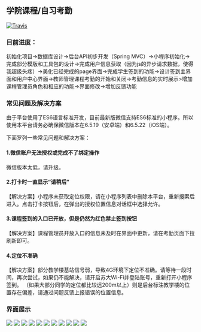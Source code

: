 ## 学院课程/自习考勤

[![Travis](https://img.shields.io/travis/rust-lang/rust.svg)]()

### 目前进度：
初始化项目->数据库设计->后台API初步开发（Spring MVC）->小程序初始化->完成部分模版和工具包的设计->完成用户信息获取（因为js的异步请求数据，使得我超级头疼）->美化已经完成的page界面->完成学生签到的功能->设计签到主界面和用户中心界面->教师管理课程考勤的开始和关闭->考勤信息的实时展示>增加课程管理员角色和相应的功能->界面修改->增加反馈功能

### 常见问题及解决方案

由于平台使用了ES6语言标准开发，目前最新版微信支持ES6标准的小程序。所以使用本平台请务必确保微信版本在6.5.19（安卓端）和6.5.22（iOS端）。

下面罗列一些常见问题和解决方案：

#### 1.微信账户无法授权或完成不了绑定操作

微信版本太低，请升级。


#### 2.打卡时一直显示“请稍后”

【解决方案】小程序未获取定位权限，请在小程序列表中删除本平台，重新搜索后进入。点击打卡按钮后，在弹出的授权位置信息对话框中选择允许。

#### 3.课程签到的入口已开放，但是仍然为红色禁止签到按钮

【解决方案】课程管理员开放入口的信息未及时在界面中更新，请在考勤页面下拉刷新即可。


#### 4.定位不准确

【解决方案】部分教学楼基站信号弱，导致4G环境下定位不准确。请等待一段时间，再次尝试，如果仍不能解决，请开启苏大Wi-Fi并登陆账号，重新打开小程序签到。
（如果大部分同学的定位都比较远200m以上）则是后台标注教学楼的位置存在偏差，请通过问题反馈上报错误的位置信息。


### 界面展示
![](/demo/scanQR.jpg)
![](/demo/1.png)
![](/demo/2.png)
![](/demo/3.png)
![](/demo/4.png)
![](/demo/5.png)
![](/demo/6.png)
![](/demo/7.png)
![](/demo/8.png)
![](/demo/9.png)
![](/demo/10.png)